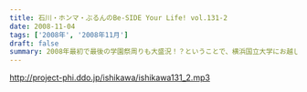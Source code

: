 ```yaml
---
title: 石川・ホンマ・ぶるんのBe-SIDE Your Life! vol.131-2
date: 2008-11-04
tags: ['2008年', '2008年11月']
draft: false
summary: 2008年最初で最後の学園祭周りも大盛況！？ということで、横浜国立大学にお越しいただいたリスナーには感謝感激でありました！！ありがとうございました。来年も！？NAMAE
---
```


http://project-phi.ddo.jp/ishikawa/ishikawa131_2.mp3
